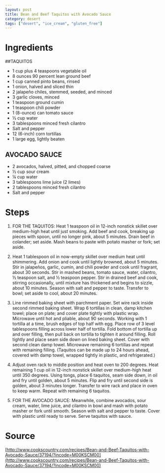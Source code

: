 ```yaml
---
layout: post
title: Bean and Beef Taquitos with Avocado Sauce
category: desert
tags: ["desert", "ice_cream", "gluten_free"]
---
```

# Ingredients

##TAQUITOS

* 1	cup plus 4 teaspoons vegetable oil
* 8	ounces 90 percent lean ground beef
* 1	cup canned pinto beans, rinsed
* 1	onion, halved and sliced thin
* 2	jalapeño chiles, stemmed, seeded, and minced
* 3	garlic cloves, minced
* 1	teaspoon ground cumin
* 1	teaspoon chili powder
* 1	(8-ounce) can tomato sauce
* ½	cup water
* 3	tablespoons minced fresh cilantro
* Salt and pepper
* 12	(6-inch) corn tortillas
* 1	large egg, lightly beaten

## AVOCADO SAUCE

* 2	avocados, halved, pitted, and chopped coarse
* ½	cup sour cream
* ¼	cup water
* 3	tablespoons lime juice (2 limes)
* 2	tablespoons minced fresh cilantro
* Salt and pepper

# Steps


1. FOR THE TAQUITOS: Heat 1 teaspoon oil in 12-inch nonstick skillet over medium-high heat until just smoking. Add beef and cook, breaking up pieces with spoon, until no longer pink, about 5 minutes. Drain beef in colander; set aside. Mash beans to paste with potato masher or fork; set aside.

2. Heat 1 tablespoon oil in now-empty skillet over medium heat until shimmering. Add onion and cook until lightly browned, about 5 minutes. Stir in jalapeños, garlic, cumin, and chili powder and cook until fragrant, about 30 seconds. Stir in mashed beans, tomato sauce, water, cilantro, ½ teaspoon salt, and ½ teaspoon pepper. Stir in drained beef and cook, stirring occasionally, until mixture has thickened and begins to sizzle, about 10 minutes. Season with salt and pepper to taste. Transfer to bowl; set aside to cool, about 20 minutes.

3. Line rimmed baking sheet with parchment paper. Set wire rack inside second rimmed baking sheet. Wrap 6 tortillas in clean, damp kitchen towel; place on plate; and cover plate tightly with plastic wrap. Microwave until hot and pliable, about 90 seconds. Working with 1 tortilla at a time, brush edges of top half with egg. Place row of 3 level tablespoons filling across lower half of tortilla. Fold bottom of tortilla up and over filling, then pull back on tortilla to tighten it around filling. Roll tightly and place seam side down on lined baking sheet. Cover with second clean damp towel. Microwave remaining 6 tortillas and repeat with remaining filling. (Taquitos can be made up to 24 hours ahead, covered with damp towel, wrapped tightly in plastic, and refrigerated.)

4. Adjust oven rack to middle position and heat oven to 200 degrees. Heat remaining 1 cup oil in 12-inch nonstick skillet over medium-high heat until 350 degrees. Using tongs, place 6 taquitos, seam side down, in oil and fry until golden, about 5 minutes. Flip and fry until second side is golden, about 3 minutes longer. Transfer to wire rack and place in oven to keep warm. Repeat with remaining 6 taquitos.

5. FOR THE AVOCADO SAUCE: Meanwhile, combine avocados, sour cream, water, lime juice, and cilantro in bowl and mash with potato masher or fork until smooth. Season with salt and pepper to taste. Cover with plastic until ready to serve. Serve taquitos with sauce.

# Source

[http://www.cookscountry.com/recipes/Bean-and-Beef-Taquitos-with-Avocado-Sauce/37194/?incode=M00KSCM00](http://www.cookscountry.com/recipes/Bean-and-Beef-Taquitos-with-Avocado-Sauce/37194/?incode=M00KSCM00)
